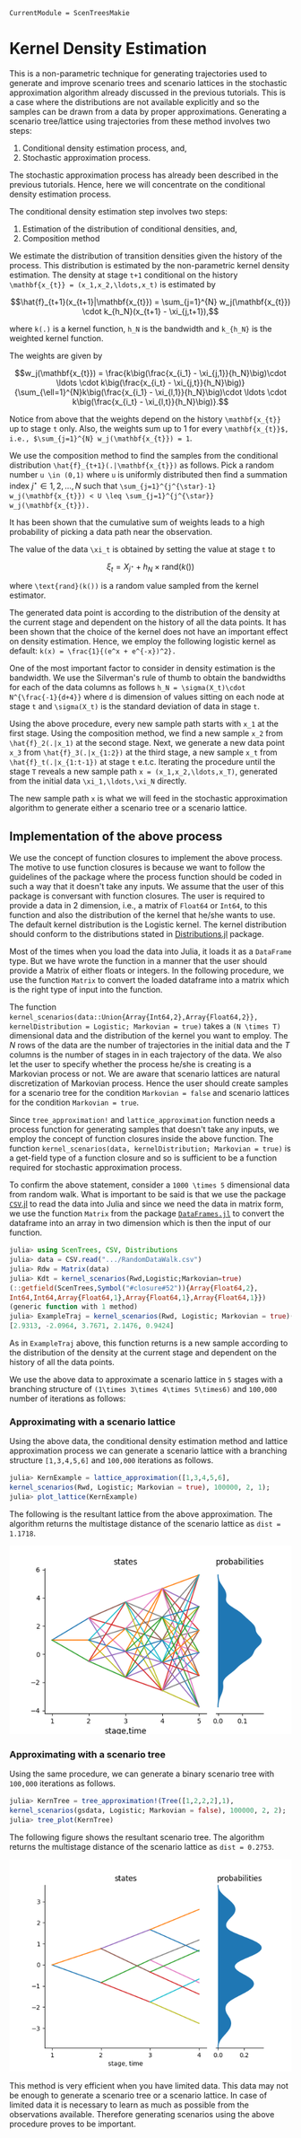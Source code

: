 ```@meta
CurrentModule = ScenTreesMakie
```

# Kernel Density Estimation

This is a non-parametric technique for generating trajectories used to generate and improve scenario trees and scenario lattices in the stochastic approximation algorithm already discussed in the previous tutorials. This is a case where the distributions are not available explicitly and so the samples can be drawn from a data by proper approximations. Generating a scenario tree/lattice using trajectories from these method involves two steps:

1. Conditional density estimation process, and,
2. Stochastic approximation process.

The stochastic approximation process has already been described in the previous tutorials. Hence, here we will concentrate on the conditional density estimation process.

The conditional density estimation step involves two steps:

1. Estimation of the distribution of conditional densities, and,
2. Composition method

We estimate the distribution of transition densities given the history of the process. This distribution is estimated by the non-parametric kernel density estimation. The density at stage ``t+1`` conditional on the history ``\mathbf{x_{t}} = (x_1,x_2,\ldots,x_t)`` is estimated by
```math
\hat{f}_{t+1}(x_{t+1}|\mathbf{x_{t}}) = \sum_{j=1}^{N} w_j(\mathbf{x_{t}}) \cdot k_{h_N}(x_{t+1} - \xi_{j,t+1}),
```
where ``k(.)`` is a kernel function, ``h_N`` is the bandwidth and ``k_{h_N}`` is the weighted kernel function.

The weights are given by
```math
w_j(\mathbf{x_{t}}) = \frac{k\big(\frac{x_{i_1} - \xi_{j,1}}{h_N}\big)\cdot \ldots \cdot k\big(\frac{x_{i_t} - \xi_{j,t}}{h_N}\big)}{\sum_{\ell=1}^{N}k\big(\frac{x_{i_1} - \xi_{l,1}}{h_N}\big)\cdot \ldots \cdot k\big(\frac{x_{i_t} - \xi_{l,t}}{h_N}\big)}.
```
Notice from above that the weights depend on the history ``\mathbf{x_{t}}`` up to stage ``t`` only. Also, the weights sum up to 1 for every ``\mathbf{x_{t}}$, i.e., $\sum_{j=1}^{N} w_j(\mathbf{x_{t}}) = 1``.

We use the composition method to find the samples from the conditional distribution ``\hat{f}_{t+1}(.|\mathbf{x_{t}})`` as follows. Pick a random number ``u \in (0,1)`` where ``u`` is uniformly distributed then find a summation index $j^{\star} \in {1,2,\ldots,N}$ such that
``\sum_{j=1}^{j^{\star}-1} w_j(\mathbf{x_{t}}) < U \leq \sum_{j=1}^{j^{\star}} w_j(\mathbf{x_{t}}).``

It has been shown that the cumulative sum of weights leads to a high probability of picking a data path near the observation.

The value of the data ``\xi_t`` is obtained by setting the value at stage ``t`` to
```math
\xi_t = X_{j^{\star}} + h_N \times \text{rand}(k())
```
where ``\text{rand}(k())`` is a random value sampled from the kernel estimator.

The generated data point is according to the distribution of the density at the current stage and dependent on the history of all the data points. It has been shown that the choice of the kernel does not have an important effect on density estimation. Hence, we employ the following logistic kernel as default: ``k(x) = \frac{1}{(e^x + e^{-x})^2}.``

One of the most important factor to consider in density estimation is the bandwidth. We use the Silverman's rule of thumb to obtain the bandwidths for each of the data columns as follows ``h_N = \sigma(X_t)\cdot N^{\frac{-1}{d+4}}``
where ``d`` is dimension of values sitting on each node at stage ``t`` and ``\sigma(X_t)`` is the standard deviation of data in stage ``t``.

Using the above procedure, every new sample path starts with ``x_1`` at the first stage. Using the composition method, we find a new sample ``x_2`` from ``\hat{f}_2(.|x_1)`` at the second stage. Next, we generate a new data point ``x_3`` from ``\hat{f}_3(.|x_{1:2})``  at the third stage, a new sample ``x_t`` from ``\hat{f}_t(.|x_{1:t-1})`` at stage ``t`` e.t.c. Iterating the procedure until the stage ``T`` reveals a new sample path ``x = (x_1,x_2,\ldots,x_T)``, generated from the initial data ``\xi_1,\ldots,\xi_N`` directly.

The new sample path ``x`` is what we will feed in the stochastic approximation algorithm to generate either a scenario tree or a scenario lattice.

## Implementation of the above process

We use the concept of function closures to implement the above process. The motive to use function closures is because we want to follow the guidelines of the package where the process function should be coded in such a way that it doesn't take any inputs. We assume that the user of this package is conversant with function closures. The user is required to provide a data in 2 dimension, i.e., a matrix of `Float64` or `Int64`, to this function and also the distribution of the kernel that he/she wants to use. The default kernel distribution is the Logistic kernel. The kernel distribution should conform to the distributions stated in [Distributions.jl](https://github.com/JuliaStats/Distributions.jl) package.

Most of the times when you load the data into Julia, it loads it as a `DataFrame` type. But we have wrote the function in a manner that the user should provide a Matrix of either floats or integers. In the following procedure, we use the function `Matrix` to convert the loaded dataframe into a matrix which is the right type of input into the function.

The function `kernel_scenarios(data::Union{Array{Int64,2},Array{Float64,2}}, kernelDistribution = Logistic; Markovian = true)` takes a ``(N \times T)`` dimensional data and the distribution of the kernel you want to employ. The $N$ rows of the data are the number of trajectories in the initial data and the $T$ columns is the number of stages in in each trajectory of the data. We also let the user to specify whether the process he/she is creating is a Markovian process or not. We are aware that scenario lattices are natural discretization of Markovian process. Hence the user should create samples for a scenario tree for the condition `Markovian = false` and scenario lattices for the condition `Markovian = true`.

Since `tree_approximation!` and `lattice_approximation` function needs a process function for generating samples that doesn't take any inputs, we employ the concept of function closures inside the above function. The function `kernel_scenarios(data, kernelDistribution; Markovian = true)` is a get-field type of a function closure and so is sufficient to be a function required for stochastic approximation process.

To confirm the above statement, consider a ``1000 \times 5`` dimensional data from random walk. What is important to be said is that we use the package [`CSV`.jl](https://github.com/JuliaData/CSV.jl) to read the data into Julia and since we need the data in matrix form, we use the function `Matrix` from the package [`DataFrames.jl`](https://github.com/JuliaData/DataFrames.jl) to convert the dataframe into an array in two dimension which is then the input of our function.

```julia
julia> using ScenTrees, CSV, Distributions
julia> data = CSV.read(".../RandomDataWalk.csv")
julia> Rdw = Matrix(data)
julia> Kdt = kernel_scenarios(Rwd,Logistic;Markovian=true)
(::getfield(ScenTrees,Symbol("#closure#52")){Array{Float64,2},
Int64,Int64,Array{Float64,1},Array{Float64,1},Array{Float64,1}})
(generic function with 1 method)
julia> ExampleTraj = kernel_scenarios(Rwd, Logistic; Markovian = true)()
[2.9313, -2.0964, 3.7671, 2.1476, 0.9424]
```
As in `ExampleTraj` above, this function returns is a new sample according to the distribution of the density at the current stage and dependent on the history of all the data points.

We use the above data to approximate a scenario lattice in `5` stages with a branching structure of ``(1\times 3\times 4\times 5\times6)``  and ``100,000`` number of iterations as follows:

### Approximating with a scenario lattice

Using the above data, the conditional density estimation method and lattice approximation process we can generate a scenario lattice with a branching structure `[1,3,4,5,6]` and `100,000` iterations as follows.

```julia
julia> KernExample = lattice_approximation([1,3,4,5,6],
kernel_scenarios(Rwd, Logistic; Markovian = true), 100000, 2, 1);
julia> plot_lattice(KernExample)
```
The following is the resultant lattice from the above approximation. The algorithm returns the multistage distance of the scenario lattice as `dist = 1.1718`.

![Scenario Lattice From Kernel Trajectories](../assets/KernLattice.png)

### Approximating with a scenario tree

Using the same procedure, we can generate a binary scenario tree with `100,000` iterations as follows.

```julia
julia> KernTree = tree_approximation!(Tree([1,2,2,2],1),
kernel_scenarios(gsdata, Logistic; Markovian = false), 100000, 2, 2);
julia> tree_plot(KernTree)
```
The following figure shows the resultant scenario tree. The algorithm returns the multistage distance of the scenario lattice as `dist = 0.2753`.

![Scenario Tree From Kernel Trajectories](../assets/kerneltree.png)

This method is very efficient when you have limited data. This data may not be enough to generate a scenario tree or a scenario lattice. In case of limited data it is necessary to learn as much as possible from the observations available. Therefore generating scenarios using the above procedure proves to be important.
